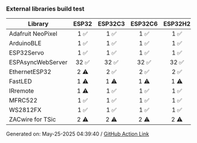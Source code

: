 ### External libraries build test

Library|ESP32|ESP32C3|ESP32C6|ESP32H2|ESP32P4|ESP32S2|ESP32S3
-|:-:|:-:|:-:|:-:|:-:|:-:|:-:
Adafruit NeoPixel|1 :white_check_mark: |1 :white_check_mark: |1 :white_check_mark: |1 :white_check_mark: |1 :white_check_mark: |1 :white_check_mark: |1 :white_check_mark: 
ArduinoBLE|1 :white_check_mark: |1 :white_check_mark: |1 :white_check_mark: |1 :white_check_mark: |1 :x: |N/A|1 :white_check_mark: 
ESP32Servo|1 :white_check_mark: |1 :white_check_mark: |1 :white_check_mark: |1 :white_check_mark: |1 :white_check_mark: |1 :white_check_mark: |1 :white_check_mark: 
ESPAsyncWebServer|32 :white_check_mark: |32 :white_check_mark: |32 :white_check_mark: |32 :white_check_mark: |32 :white_check_mark: |32 :white_check_mark: |32 :white_check_mark: 
EthernetESP32|2 :warning: |2 :white_check_mark: |2 :white_check_mark: |2 :white_check_mark: |2 :x: |2 :white_check_mark: |2 :white_check_mark: 
FastLED|1 :warning: |1 :warning: |1 :warning: |1 :warning: |1 :warning: |1 :warning: |1 :warning: 
IRremote|1 :warning: |1 :white_check_mark: |1 :white_check_mark: |1 :white_check_mark: |1 :warning: |1 :white_check_mark: |1 :white_check_mark: 
MFRC522|1 :white_check_mark: |1 :white_check_mark: |1 :white_check_mark: |1 :white_check_mark: |1 :white_check_mark: |1 :white_check_mark: |1 :white_check_mark: 
WS2812FX|1 :white_check_mark: |1 :white_check_mark: |1 :white_check_mark: |1 :white_check_mark: |1 :white_check_mark: |1 :white_check_mark: |1 :white_check_mark: 
ZACwire for TSic|2 :warning: |2 :warning: |2 :warning: |2 :warning: |2 :warning: |2 :warning: |2 :warning: 


Generated on: May-25-2025 04:39:40
/ [GitHub Action Link](https://github.com/espressif/arduino-esp32/actions/runs/15234020306)
